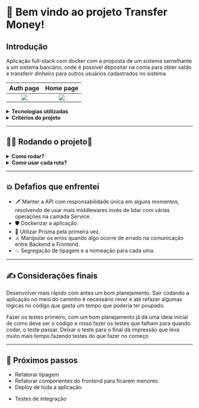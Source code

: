 # 🚀 Bem vindo ao projeto Transfer Money!

## Introdução

Aplicação full-stack com docker com a proposta de um sistema semelhante a um sistema bancário, onde é possível depositar na conta para obter saldo e transferir dinheiro para outros usuários cadastrados no sistema


Auth page             |  Home page
:-------------------------:|:-------------------------:
![](https://github.com/jonatasqueirozlima/transfer-money/blob/main/assets/Transfer-Money-Img1.png)  |  ![](https://github.com/jonatasqueirozlima/transfer-money/blob/main/assets/Transfer-Money-Img2.png)


<details>
<summary><strong> Tecnologias utilizadas </strong></summary>

Frontend:

<ul> 
<li> React c/ Typescript</li>
<li> Chakra UI</li>
<li> Recoil</li>
<li> React-router-dom</li>
<li> Jest</li>
</ul>
<hr>

Backend:

<ul> 
<li> Express c/ Typescript</li>
<li> Prisma c/ mysql2</li>
<li> Jest</li>
<li> jsonwebtoken</li>
<li> zod</li>
<li> momentjs</li>
</ul>

</details>

<details>
<summary><strong> Critérios do projeto </strong></summary>

### Backend

    - **Stack Base**
        - Um servidor em Node.js utilizando Typescript;
        - Um ORM de sua preferência;
        - Um bancos de dados PostgreSQL.
    - **Arquitetura** (Veja o diagrama abaixo p/ entender melhor)
        - Tabela **Users:**
            - id —> *PK*
            - username (o @ do usuário)
            - password (*hasheada*)
            - accountId —> *FK* Accounts[id]
        - Tabela **Accounts:**
            - id —> *PK*
            - balance
        - Tabela **Transactions:**
            - id —> *PK*
            - debitedAccountId —> *FK* Accounts[id]
            - creditedAccountId —> *FK* Accounts[id]
            - value
            - createdAt
    - **As seguintes regras de negócio devem ser levadas em consideração durante o processo de estruturação dos *endpoints*:**
        - Qualquer pessoa deverá poder fazer parte do app. Para isso, basta realizar o cadastro informando *username* e *password*.
        - Deve-se garantir que cada *username* seja único e composto por, pelo menos, 3 caracteres.
        - Deve-se garantir que a *password* seja composta por pelo menos 8 caracteres, um número e uma letra maiúscula. Lembre-se que ela deverá ser *hashada* ao ser armazenada no banco.
        - Durante o processo de cadastro de um novo usuário, sua respectiva conta deverá ser criada automaticamente na tabela **Accounts** com um *balance* de R$ 100,00. É importante ressaltar que caso ocorra algum problema e o usuário não seja criado,  a tabela **Accounts** não deverá ser afetada.
        - Todo usuário deverá conseguir logar na aplicação informando *username* e *password.* Caso o login seja bem-sucedido, um token JWT (com 24h de validade) deverá ser fornecido.
        - Todo usuário logado (ou seja, que apresente um token válido) deverá ser capaz de visualizar seu próprio *balance* atual. Um usuário A não pode visualizar o *balance* de um usuário B, por exemplo.
        - Todo usuário logado (ou seja, que apresente um token válido) deverá ser capaz de realizar um *cash-out* informando o *username* do usuário que sofrerá o *cash-in*), caso apresente *balance* suficiente para isso. Atente-se ao fato de que um usuário não deverá ter a possibilidade de realizar uma transferência para si mesmo.
        - Toda nova transação bem-sucedida deverá ser registrada na tabela **Transactions**. Em casos de falhas transacionais, a tabela **Transactions** não deverá ser afetada.
        - Todo usuário logado (ou seja, que apresente um token válido) deverá ser capaz de visualizar as transações financeiras (*cash-out* e *cash-in*) que participou. Caso o usuário não tenha participado de uma determinada transação, ele nunca poderá ter acesso à ela.
        - Todo usuário logado (ou seja, que apresente um token válido) deverá ser capaz de filtrar as transações financeiras que participou por:
            - Data de realização da transação e/ou
                - Transações de *cash-out;*
                - Transações de *cash-in.*

### Frontend

    - **Stack Base**
        - React ou Next utilizando Typescript;
        - CSS3 ou uma biblioteca de estilização de sua preferência;
    - **As seguintes regras de negócio devem ser levadas em consideração durante a estruturação da interface visual:**
        - Página para realizar o cadastro informando *username* e *password.*
        - Página para realizar o login informando *username* e *password.*
        - Com o usuário logado, a página principal deve apresentar:
            - *balance* atual do usuário;
            - Seção voltada à realização de transferências para outros usuários a partir do *username* de quem sofrerá o *cash-in*;
            - Tabela com os detalhes de todas as transações que o usuário participou;
            - Mecanismo para filtrar a tabela por data de transação e/ou transações do tipo *cash-in*/*cash-out*;
            - Botão para realizar o *log-out.*

</details>

---

## 👨‍💻 Rodando o projeto👨

<details>
  
<summary><strong>Como rodar?</strong></summary>
  
1. Clone o repositório com o comando: <br/>
  `git clone git@github.com:jonatasqueirozlima/transfer-money.git`;
2. Entre na pasta do repositório: <br/>
  `cd transfer-money`
2. Inicie a aplicação com o comando:
 - `docker-compose up -d --build`
 - *Obs: Criará tres containeres, frontend na porta 3000, backend na porta 3001 e database na porta 3306. Certifique que essas portas estejam livres*
3. Acessar a seguinte URL: <br/>
  http://localhost:3000/
  - Caso queira testar a API, basta acessar o tópico <i>"Como usar cada rota?".</i>
4. Para visualizar os testes: <br/>
Esteja com a aplicação Up com o docker-compose e no diretório /backend execute: <code>npm test </code> <br/>
Para ver o coverage do teste, execute: <code>npm test -- --coverage </code>
</details>

<details>
  
<summary><strong>Como usar cada rota?</strong></summary>  
</br>
 
[Rotas documentadas](https://github.com/jonatasqueirozlima/transfer-money/blob/main/API_README.md)
      
</details>

---

## 💥 Defafios que enfrentei

- 🗡️ Manter a API com responsabilidade única em alguns momentos, resolvendo de usar mais middlewares invés de lidar com várias operações na camada Service.
- 🛡️ Dockerizar a aplicação.
- 🥊 Utilizar Prisma pela primeira vez.
- ⚔️ Manipular os erros quando algo ocorre de errado na comunicação entre Backend e Frontend.
- 💥 Segregação de tipagem e a nomeação para cada uma.

---

## ✍️ Considerações finais

<p>
Desenvolver mais rápido com antes um bom planejamento. Sair codando a aplicação no meio do caminho é necessário rever e até refazer algumas lógicas no código que gasta um tempo que poderia ter poupado. 
</p>

<p>Fazer os testes primeiro, com um bom planejamento já dá uma ideia inicial de como deve ser o código e nisso fazer os testes que falham para quando codar, o teste passar. Deixar o teste para o final dá impressão que leva muito mais tempo fazendo testes do que fazer no começo</p>

---

## 🥷 Próximos passos</h2>

- Refatorar tipagem
- Refatorar componentes do frontend para ficarem menores
- Deploy de toda a aplicação.</p>
- Testes de integração
